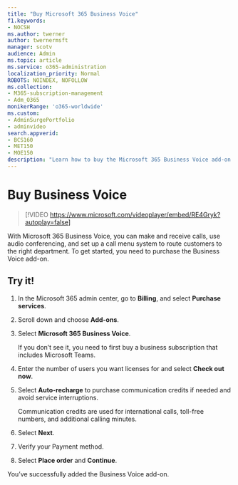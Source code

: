 ```yaml
---
title: "Buy Microsoft 365 Business Voice"
f1.keywords:
- NOCSH
ms.author: twerner
author: twernermsft
manager: scotv
audience: Admin
ms.topic: article
ms.service: o365-administration
localization_priority: Normal
ROBOTS: NOINDEX, NOFOLLOW
ms.collection: 
- M365-subscription-management 
- Adm_O365
monikerRange: 'o365-worldwide'
ms.custom: 
- AdminSurgePortfolio
- adminvideo
search.appverid:
- BCS160
- MET150
- MOE150
description: "Learn how to buy the Microsoft 365 Business Voice add-on."
---
```


# Buy Business Voice

> [!VIDEO https://www.microsoft.com/videoplayer/embed/RE4Gryk?autoplay=false]

With Microsoft 365 Business Voice, you can make and receive calls, use audio conferencing, and set up a call menu system to route customers to the right department. To get started, you need to purchase the Business Voice add-on.

## Try it!

1. In the Microsoft 365 admin center, go to **Billing**, and select **Purchase services**.
1. Scroll down and choose **Add-ons**. 
1. Select **Microsoft 365 Business Voice**.

    If you don’t see it, you need to first buy a business subscription that includes Microsoft Teams.
1. Enter the number of users you want licenses for and select **Check out now**.
1. Select **Auto-recharge** to purchase communication credits if needed and avoid service interruptions.

    Communication credits are used for international calls, toll-free numbers, and additional calling minutes.
1. Select **Next**.
1. Verify your Payment method.
1. Select **Place order** and **Continue**.

You’ve successfully added the Business Voice add-on.